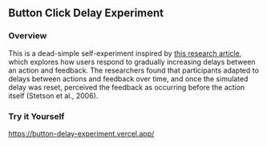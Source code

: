 ## Button Click Delay Experiment

### Overview

This is a dead-simple self-experiment inspired by [this research article](<https://www.cell.com/neuron/fulltext/S0896-6273(06)00627-1>), which explores how users respond to gradually increasing delays between an action and feedback. The researchers found that participants adapted to delays between actions and feedback over time, and once the simulated delay was reset, perceived the feedback as occurring before the action itself (Stetson et al., 2006).

### Try it Yourself

https://button-delay-experiment.vercel.app/
